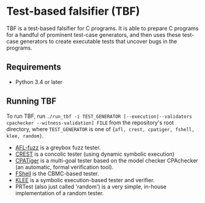 # Test-based falsifier (TBF)

TBF is a test-based falsifier for C programs.
It is able to prepare C programs for a handful of prominent
test-case generators, and then uses these test-case generators
to create executable tests that uncover bugs in the programs.

## Requirements

  - Python 3.4 or later

## Running TBF

To run TBF, run
`./run_tbf -i TEST_GENERATOR [--execution|--validators cpachecker --witness-validation] FILE`
from the repository's root directory,
where `TEST_GENERATOR` is one of `{afl, crest, cpatiger, fshell, klee, random}`.

* [AFL-fuzz](http://lcamtuf.coredump.cx/afl/) is a greybox fuzz tester.
* [CREST](http://jburnim.github.io/crest/) is a concolic tester (using dynamic symbolic execution)
* [CPATiger](http://forsyte.at/software/cpatiger/) is a multi-goal tester based on the model checker CPAchecker (an automatic, formal verification tool).
* [FShell](http://forsyte.at/software/fshell/) is the CBMC-based tester.
* [KLEE](klee.github.io) is a symbolic execution-based tester and verifier.
* PRTest (also just called 'random') is a very simple, in-house implementation of a random tester.
